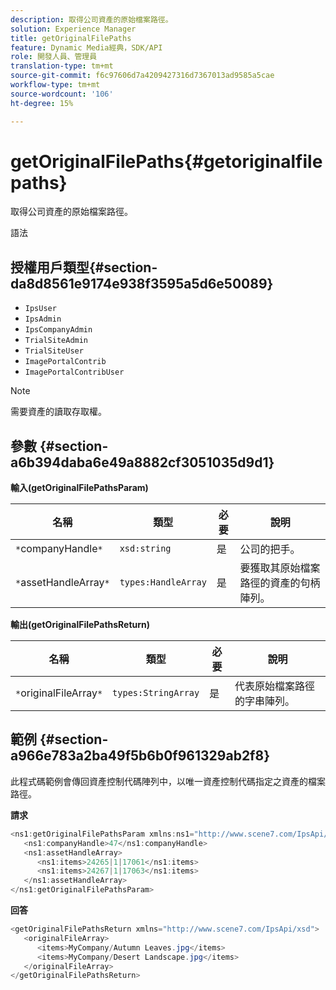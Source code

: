 ```yaml
---
description: 取得公司資產的原始檔案路徑。
solution: Experience Manager
title: getOriginalFilePaths
feature: Dynamic Media經典，SDK/API
role: 開發人員、管理員
translation-type: tm+mt
source-git-commit: f6c97606d7a4209427316d7367013ad9585a5cae
workflow-type: tm+mt
source-wordcount: '106'
ht-degree: 15%

---
```



# getOriginalFilePaths{#getoriginalfilepaths}

取得公司資產的原始檔案路徑。

語法

## 授權用戶類型{#section-da8d8561e9174e938f3595a5d6e50089}

* `IpsUser`
* `IpsAdmin`
* `IpsCompanyAdmin`
* `TrialSiteAdmin`
* `TrialSiteUser`
* `ImagePortalContrib`
* `ImagePortalContribUser`

>[!NOTE]
>
>需要資產的讀取存取權。

## 參數 {#section-a6b394daba6e49a8882cf3051035d9d1}

**輸入(getOriginalFilePathsParam)**

| 名稱 | 類型 | 必要 | 說明 |
|---|---|---|---|
| `*`companyHandle`*` | `xsd:string` | 是 | 公司的把手。 |
| `*`assetHandleArray`*` | `types:HandleArray` | 是 | 要獲取其原始檔案路徑的資產的句柄陣列。 |

**輸出(getOriginalFilePathsReturn)**

| 名稱 | 類型 | 必要 | 說明 |
|---|---|---|---|
| `*`originalFileArray`*` | `types:StringArray` | 是 | 代表原始檔案路徑的字串陣列。 |

## 範例 {#section-a966e783a2ba49f5b6b0f961329ab2f8}

此程式碼範例會傳回資產控制代碼陣列中，以唯一資產控制代碼指定之資產的檔案路徑。

**請求**

```java
<ns1:getOriginalFilePathsParam xmlns:ns1="http://www.scene7.com/IpsApi/xsd">
   <ns1:companyHandle>47</ns1:companyHandle>
   <ns1:assetHandleArray>
      <ns1:items>24265|1|17061</ns1:items>
      <ns1:items>24267|1|17063</ns1:items>
   </ns1:assetHandleArray>
</ns1:getOriginalFilePathsParam>
```

**回答**

```java
<getOriginalFilePathsReturn xmlns="http://www.scene7.com/IpsApi/xsd">
   <originalFileArray>
      <items>MyCompany/Autumn Leaves.jpg</items>
      <items>MyCompany/Desert Landscape.jpg</items>
   </originalFileArray>
</getOriginalFilePathsReturn>
```

